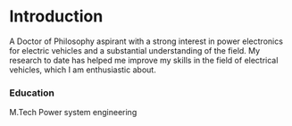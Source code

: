 # Introduction
A Doctor of Philosophy aspirant with a strong interest in power electronics for electric vehicles and a substantial understanding of the field. My research to date has helped me improve my skills in the field of electrical vehicles, which I am enthusiastic about.
### Education
M.Tech Power system engineering
